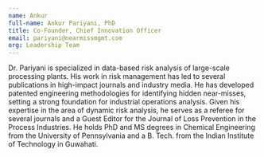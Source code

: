 ```yaml
---
name: Ankur
full-name: Ankur Pariyani, PhD
title: Co-Founder, Chief Innovation Officer
email: pariyani@nearmissmgmt.com
org: Leadership Team
---
```



Dr. Pariyani is specialized in data-based risk analysis of large-scale processing plants. His work in risk management has led to several publications in high-impact journals and industry media. He has developed patented engineering methodologies for identifying hidden near-misses, setting a strong foundation for industrial operations analysis.  Given his expertise in the area of dynamic risk analysis, he serves as a referee for several journals and a Guest Editor for the Journal of Loss Prevention in the Process Industries. He holds PhD and MS degrees in Chemical Engineering from the University of Pennsylvania and a B. Tech. from the Indian Institute of Technology in Guwahati.
